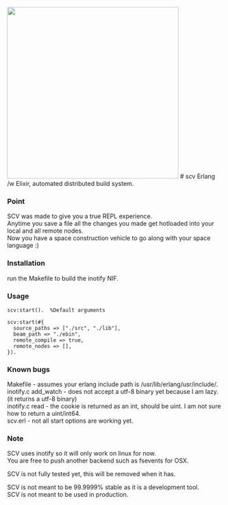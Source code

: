 <img src="http://i.imgur.com/AJLbnwu.jpg" width="400" height="400" />
# scv
Erlang /w Elixir, automated distributed build system.

### Point
SCV was made to give you a true REPL experience.  
Anytime you save a file all the changes you made get hotloaded into your local and all remote nodes.  
Now you have a space construction vehicle to go along with your space language :)

### Installation
run the Makefile to build the inotify NIF.

### Usage
```
scv:start().  %Default arguments

scv:start(#{
  source_paths => ["./src", "./lib"],
  beam_path => "./ebin",
  remote_compile => true,
  remote_nodes => [],
}).
```

### Known bugs
Makefile - assumes your erlang include path is /usr/lib/erlang/usr/include/.  
inotify.c add_watch - does not accept a utf-8 binary yet because I am lazy. (it returns a utf-8 binary)  
inotify.c read - the cookie is returned as an int, should be uint. I am not sure how to return a uint/int64.  
scv.erl - not all start options are working yet.

### Note

SCV uses inotify so it will only work on linux for now.  
You are free to push another backend such as fsevents for OSX.  
  
SCV is not fully tested yet, this will be removed when it has.  
  
SCV is not meant to be 99.9999% stable as it is a development tool.  
SCV is not meant to be used in production.
